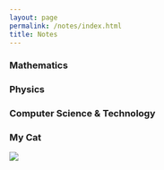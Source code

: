```yaml
---
layout: page
permalink: /notes/index.html
title: Notes
---
```




### Mathematics


### Physics


### Computer Science & Technology

### My Cat

<div>
<img src="/images/cat.JPG">
</div>
<br>


